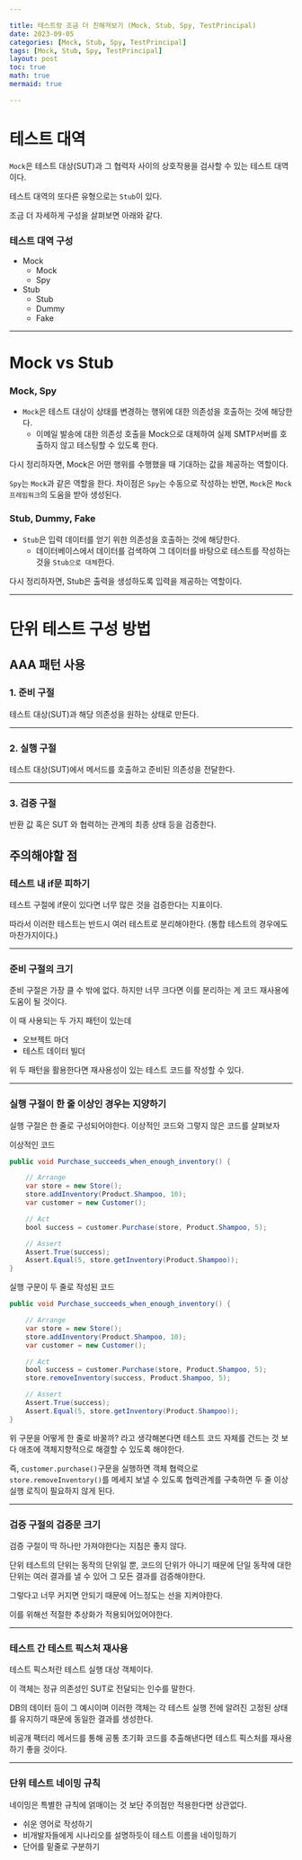 ```yaml
---

title: 테스트랑 조금 더 친해져보기 (Mock, Stub, Spy, TestPrincipal)
date: 2023-09-05
categories: [Mock, Stub, Spy, TestPrincipal]
tags: [Mock, Stub, Spy, TestPrincipal]
layout: post
toc: true
math: true
mermaid: true

---
```


# 테스트 대역

`Mock`은 테스트 대상(SUT)과 그 협력자 사이의 상호작용을 검사할 수 있는 테스트 대역이다.

테스트 대역의 또다른 유형으로는 `Stub`이 있다.

조금 더 자세하게 구성을 살펴보면 아래와 같다.

### 테스트 대역 구성

- Mock
  - Mock
  - Spy
- Stub
  - Stub
  - Dummy
  - Fake

---

# Mock vs Stub

### Mock, Spy

- `Mock`은 테스트 대상이 상태를 변경하는 행위에 대한 의존성을 호출하는 것에 해당한다.
    - 이메일 발송에 대한 의존성 호출을 Mock으로 대체하여 실제 SMTP서버를 호출하지 않고 테스팅할 수 있도록 한다.

다시 정리하자면, Mock은 어떤 행위를 수행했을 때 기대하는 값을 제공하는 역할이다.

`Spy`는 `Mock`과 같은 역할을 한다. 차이점은 `Spy`는 수동으로 작성하는 반면, `Mock`은 `Mock프레임워크`의 도움을 받아 생성된다.

### Stub, Dummy, Fake

- `Stub`은 입력 데이터를 얻기 위한 의존성을 호출하는 것에 해당한다.
    - 데이터베이스에서 데이터를 검색하여 그 데이터를 바탕으로 테스트를 작성하는 것을 `Stub으로 대체`한다.

다시 정리하자면, Stub은 출력을 생성하도록 입력을 제공하는 역할이다.

---

# 단위 테스트 구성 방법

## AAA 패턴 사용

### 1. 준비 구절

테스트 대상(SUT)과 해당 의존성을 원하는 상태로 만든다.

---

### 2. 실행 구절

테스트 대상(SUT)에서 메서드를 호출하고 준비된 의존성을 전달한다.

---

### 3. 검증 구절

반환 값 혹은 SUT 와 협력하는 관계의 최종 상태 등을 검증한다.

## 주의해야할 점

### 테스트 내 if문 피하기

테스트 구절에 if문이 있다면 너무 많은 것을 검증한다는 지표이다.

따라서 이러한 테스트는 반드시 여러 테스트로 분리해야한다. (통합 테스트의 경우에도 마찬가지이다.)

---

### 준비 구절의 크기

준비 구절은 가장 클 수 밖에 없다. 하지만 너무 크다면 이를 분리하는 게 코드 재사용에 도움이 될 것이다.

이 때 사용되는 두 가지 패턴이 있는데

- 오브젝트 마더
- 테스트 데이터 빌더

위 두 패턴을 활용한다면 재사용성이 있는 테스트 코드를 작성할 수 있다.

---

### 실행 구절이 한 줄 이상인 경우는 지양하기

실행 구절은 한 줄로 구성되어야한다. 이상적인 코드와 그렇지 않은 코드를 살펴보자

이상적인 코드

```java
public void Purchase_succeeds_when_enough_inventory() {

    // Arrange
    var store = new Store();
    store.addInventory(Product.Shampoo, 10);
    var customer = new Customer();

    // Act
    bool success = customer.Purchase(store, Product.Shampoo, 5);

    // Assert
    Assert.True(success);
    Assert.Equal(5, store.getInventory(Product.Shampoo));
}
```

실행 구문이 두 줄로 작성된 코드

```java
public void Purchase_succeeds_when_enough_inventory() {

    // Arrange
    var store = new Store();
    store.addInventory(Product.Shampoo, 10);
    var customer = new Customer();

    // Act
    bool success = customer.Purchase(store, Product.Shampoo, 5);
    store.removeInventory(success, Product.Shampoo, 5);

    // Assert
    Assert.True(success);
    Assert.Equal(5, store.getInventory(Product.Shampoo));
}
```

위 구문을 어떻게 한 줄로 바꿀까? 라고 생각해본다면 테스트 코드 자체를 건드는 것 보다 애초에 객체지향적으로 해결할 수 있도록 해야한다.

즉, `customer.purchase()`구문을 실행하면 객체 협력으로 `store.removeInventory()`를 메세지 보낼 수 있도록 협력관계를 구축하면 두 줄 이상 실행 로직이 필요하지 않게 된다.

---

### 검증 구절의 검증문 크기

검증 구절이 딱 하나만 가져야한다는 지침은 좋지 않다.

단위 테스트의 단위는 동작의 단위일 뿐, 코드의 단위가 아니기 때문에 단일 동작에 대한 단위는 여러 결과를 낼 수 있어 그 모든 결과를 검증해야한다.

그렇다고 너무 커지면 안되기 때문에 어느정도는 선을 지켜야한다.

이를 위해선 적절한 추상화가 적용되어있어야한다.


---

### 테스트 간 테스트 픽스처 재사용

테스트 픽스처란 테스트 실행 대상 객체이다.

이 객체는 정규 의존성인 SUT로 전달되는 인수를 말한다.

DB의 데이터 등이 그 예시이며 이러한 객체는 각 테스트 실행 전에 알려진 고정된 상태를 유지하기 때문에 동일한 결과를 생성한다.

비공개 팩터리 메서드를 통해 공통 초기화 코드를 추출해낸다면 테스트 픽스처를 재사용하기 좋을 것이다.


---

### 단위 테스트 네이밍 규칙

네이밍은 특별한 규칙에 얽매이는 것 보단 주의점만 적용한다면 상관없다.

- 쉬운 영어로 작성하기
- 비개발자들에게 시나리오를 설명하듯이 테스트 이름을 네이밍하기
- 단어를 밑줄로 구분하기
